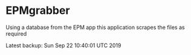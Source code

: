 # EPMgrabber
Using a database from the EPM app this application scrapes the files as required


Latest backup: Sun Sep 22 10:40:01 UTC 2019
